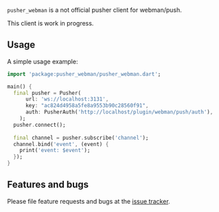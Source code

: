 `pusher_webman` is a not official pusher client for webman/push.

This client is work in progress.

## Usage

A simple usage example:

```dart
import 'package:pusher_webman/pusher_webman.dart';

main() {
  final pusher = Pusher(
      url: 'ws://localhost:3131',
      key: "ac824d4958a5fe8a9553b90c28560f91",
      auth: PusherAuth('http://localhost/plugin/webman/push/auth'),
    );
  pusher.connect();
  
  final channel = pusher.subscribe('channel');
  channel.bind('event', (event) {
    print('event: $event');
  });
}
```

## Features and bugs

Please file feature requests and bugs at the [issue tracker][tracker].

[tracker]: https://github.com/antho-firuze/pusher_webman/issues
